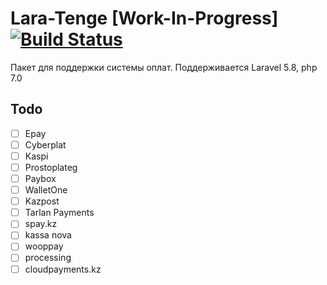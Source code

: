 # Lara-Tenge [Work-In-Progress] [![Build Status](https://travis-ci.org/Lootjs/lara-tenge.svg?branch=dev)](https://travis-ci.org/Lootjs/lara-tenge)
Пакет для поддержки системы оплат. Поддерживается Laravel 5.8, php 7.0
## Todo
- [ ] Epay
- [ ] Cyberplat
- [ ] Kaspi
- [ ] Prostoplateg
- [ ] Paybox
- [ ] WalletOne
- [ ] Kazpost
- [ ] Tarlan Payments
- [ ] spay.kz
- [ ] kassa nova
- [ ] wooppay
- [ ] processing
- [ ] cloudpayments.kz
